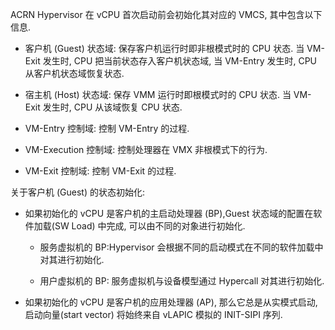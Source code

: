 
ACRN Hypervisor 在 vCPU 首次启动前会初始化其对应的 VMCS, 其中包含以下信息.

* 客户机 (Guest) 状态域: 保存客户机运行时即非根模式时的 CPU 状态. 当 VM-Exit 发生时, CPU 把当前状态存入客户机状态域, 当 VM-Entry 发生时, CPU 从客户机状态域恢复状态.

* 宿主机 (Host) 状态域: 保存 VMM 运行时即根模式时的 CPU 状态. 当 VM-Exit 发生时, CPU 从该域恢复 CPU 状态.

* VM-Entry 控制域: 控制 VM-Entry 的过程.

* VM-Execution 控制域: 控制处理器在 VMX 非根模式下的行为.

* VM-Exit 控制域: 控制 VM-Exit 的过程.

关于客户机 (Guest) 的状态初始化:

* 如果初始化的 vCPU 是客户机的主启动处理器 (BP),Guest 状态域的配置在软件加载(SW Load) 中完成, 可以由不同的对象进行初始化.

  * 服务虚拟机的 BP:Hypervisor 会根据不同的启动模式在不同的软件加载中对其进行初始化.

  * 用户虚拟机的 BP: 服务虚拟机与设备模型通过 Hypercall 对其进行初始化.

* 如果初始化的 vCPU 是客户机的应用处理器 (AP), 那么它总是从实模式启动, 启动向量(start vector) 将始终来自 vLAPIC 模拟的 INIT-SIPI 序列.